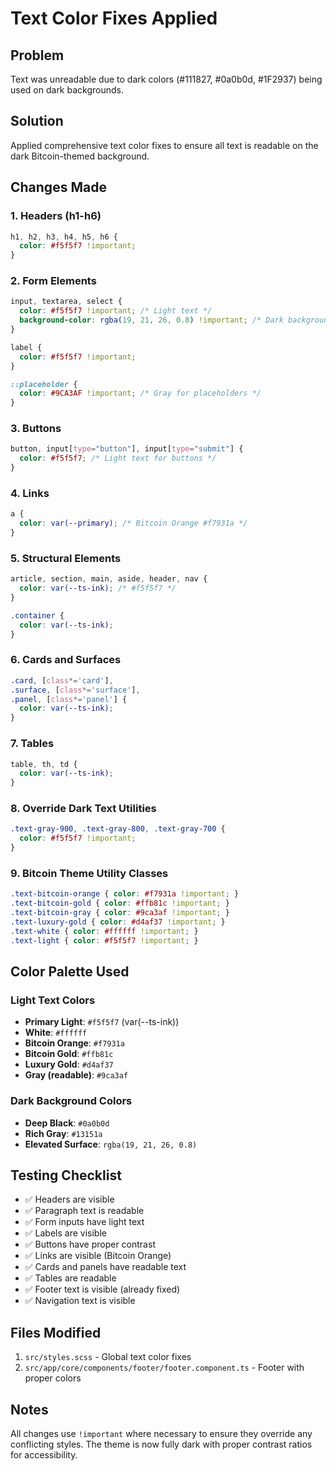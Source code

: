 # Text Color Fixes Applied

## Problem
Text was unreadable due to dark colors (#111827, #0a0b0d, #1F2937) being used on dark backgrounds.

## Solution
Applied comprehensive text color fixes to ensure all text is readable on the dark Bitcoin-themed background.

## Changes Made

### 1. **Headers (h1-h6)**
```scss
h1, h2, h3, h4, h5, h6 {
  color: #f5f5f7 !important;
}
```

### 2. **Form Elements**
```scss
input, textarea, select {
  color: #f5f5f7 !important; /* Light text */
  background-color: rgba(19, 21, 26, 0.8) !important; /* Dark background */
}

label {
  color: #f5f5f7 !important;
}

::placeholder {
  color: #9CA3AF !important; /* Gray for placeholders */
}
```

### 3. **Buttons**
```scss
button, input[type="button"], input[type="submit"] {
  color: #f5f5f7; /* Light text for buttons */
}
```

### 4. **Links**
```scss
a {
  color: var(--primary); /* Bitcoin Orange #f7931a */
}
```

### 5. **Structural Elements**
```scss
article, section, main, aside, header, nav {
  color: var(--ts-ink); /* #f5f5f7 */
}

.container {
  color: var(--ts-ink);
}
```

### 6. **Cards and Surfaces**
```scss
.card, [class*='card'], 
.surface, [class*='surface'],
.panel, [class*='panel'] {
  color: var(--ts-ink);
}
```

### 7. **Tables**
```scss
table, th, td {
  color: var(--ts-ink);
}
```

### 8. **Override Dark Text Utilities**
```scss
.text-gray-900, .text-gray-800, .text-gray-700 {
  color: #f5f5f7 !important;
}
```

### 9. **Bitcoin Theme Utility Classes**
```scss
.text-bitcoin-orange { color: #f7931a !important; }
.text-bitcoin-gold { color: #ffb81c !important; }
.text-bitcoin-gray { color: #9ca3af !important; }
.text-luxury-gold { color: #d4af37 !important; }
.text-white { color: #ffffff !important; }
.text-light { color: #f5f5f7 !important; }
```

## Color Palette Used

### Light Text Colors
- **Primary Light**: `#f5f5f7` (var(--ts-ink))
- **White**: `#ffffff`
- **Bitcoin Orange**: `#f7931a`
- **Bitcoin Gold**: `#ffb81c`
- **Luxury Gold**: `#d4af37`
- **Gray (readable)**: `#9ca3af`

### Dark Background Colors
- **Deep Black**: `#0a0b0d`
- **Rich Gray**: `#13151a`
- **Elevated Surface**: `rgba(19, 21, 26, 0.8)`

## Testing Checklist
- ✅ Headers are visible
- ✅ Paragraph text is readable
- ✅ Form inputs have light text
- ✅ Labels are visible
- ✅ Buttons have proper contrast
- ✅ Links are visible (Bitcoin Orange)
- ✅ Cards and panels have readable text
- ✅ Tables are readable
- ✅ Footer text is visible (already fixed)
- ✅ Navigation text is visible

## Files Modified
1. `src/styles.scss` - Global text color fixes
2. `src/app/core/components/footer/footer.component.ts` - Footer with proper colors

## Notes
All changes use `!important` where necessary to ensure they override any conflicting styles. The theme is now fully dark with proper contrast ratios for accessibility.
